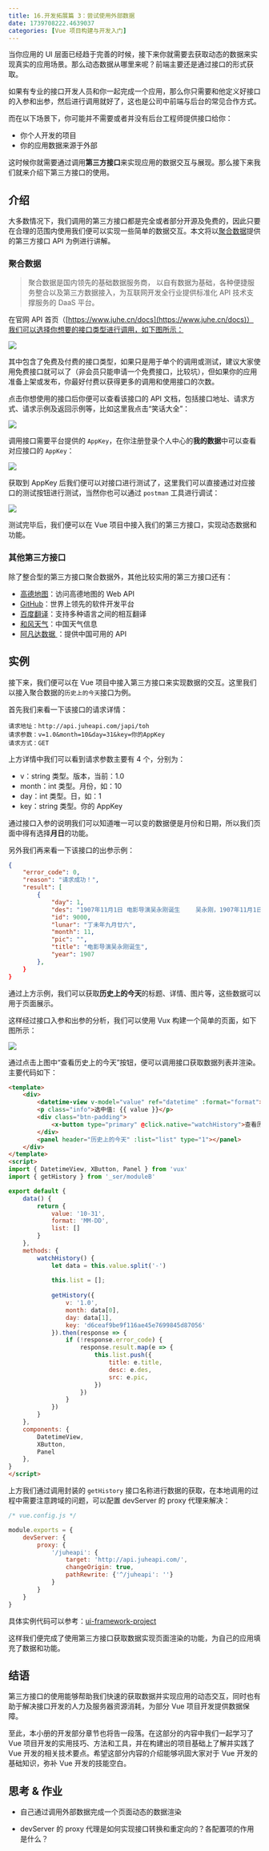 ```yaml
---
title: 16.开发拓展篇 3：尝试使用外部数据
date: 1739708222.4639037
categories: [Vue 项目构建与开发入门]
---
```



当你应用的 UI 层面已经趋于完善的时候，接下来你就需要去获取动态的数据来实现真实的应用场景。那么动态数据从哪里来呢？前端主要还是通过接口的形式获取。

如果有专业的接口开发人员和你一起完成一个应用，那么你只需要和他定义好接口的入参和出参，然后进行调用就好了，这也是公司中前端与后台的常见合作方式。

而在以下场景下，你可能并不需要或者并没有后台工程师提供接口给你：

* 你个人开发的项目
* 你的应用数据来源于外部

这时候你就需要通过调用**第三方接口**来实现应用的数据交互与展现。那么接下来我们就来介绍下第三方接口的使用。

## 介绍

大多数情况下，我们调用的第三方接口都是完全或者部分开源及免费的，因此只要在合理的范围内使用我们便可以实现一些简单的数据交互。本文将以[聚合数据](https://www.juhe.cn/docs)提供的第三方接口 API 为例进行讲解。

### 聚合数据

> 聚合数据是国内领先的基础数据服务商，
以自有数据为基础，各种便捷服务整合以及第三方数据接入，为互联网开发全行业提供标准化 API 技术支撑服务的 DaaS 平台。

在官网 API 首页（[https://www.juhe.cn/docs](https://www.juhe.cn/docs)）我们可以选择你想要的接口类型进行调用，如下图所示：

![](https://p1-jj.byteimg.com/tos-cn-i-t2oaga2asx/gold-user-assets/2018/9/16/165e11791a44f6ee~tplv-t2oaga2asx-image.image)

其中包含了免费及付费的接口类型，如果只是用于单个的调用或测试，建议大家使用免费接口就可以了（非会员只能申请一个免费接口，比较坑），但如果你的应用准备上架或发布，你最好付费以获得更多的调用和使用接口的次数。

点击你想使用的接口后你便可以查看该接口的 API 文档，包括接口地址、请求方式、请求示例及返回示例等，比如这里我点击“笑话大全”：

![](https://p1-jj.byteimg.com/tos-cn-i-t2oaga2asx/gold-user-assets/2018/9/16/165e122c43a04e11~tplv-t2oaga2asx-image.image)

调用接口需要平台提供的 `AppKey`，在你注册登录个人中心的**我的数据**中可以查看对应接口的 `AppKey`：

![](https://p1-jj.byteimg.com/tos-cn-i-t2oaga2asx/gold-user-assets/2018/9/16/165e13bbbf50ff00~tplv-t2oaga2asx-image.image)

获取到 AppKey 后我们便可以对接口进行测试了，这里我们可以直接通过对应接口的测试按钮进行测试，当然你也可以通过 `postman` 工具进行调试：

![](https://p1-jj.byteimg.com/tos-cn-i-t2oaga2asx/gold-user-assets/2018/9/16/165e14381021f3dd~tplv-t2oaga2asx-image.image)

测试完毕后，我们便可以在 Vue 项目中接入我们的第三方接口，实现动态数据和功能。

### 其他第三方接口

除了整合型的第三方接口聚合数据外，其他比较实用的第三方接口还有：

* [高德地图](https://lbs.amap.com/)：访问高德地图的 Web API
* [GitHub](https://developer.github.com/v3/)：世界上领先的软件开发平台
* [百度翻译](http://api.fanyi.baidu.com/api/trans/product/index)：支持多种语言之间的相互翻译
* [和风天气](https://www.heweather.com/documents/)：中国天气信息
* [阿凡达数据 ](https://www.avatardata.cn/Docs)：提供中国可用的 API

## 实例

接下来，我们便可以在 Vue 项目中接入第三方接口来实现数据的交互。这里我们以接入聚合数据的`历史上的今天`接口为例。

首先我们来看一下该接口的请求详情：

```
请求地址：http://api.juheapi.com/japi/toh
请求参数：v=1.0&month=10&day=31&key=你的AppKey
请求方式：GET
```
上方详情中我们可以看到请求参数主要有 4 个，分别为：

* v：string 类型。版本，当前：1.0
* month：int 类型。月份，如：10
* day：int 类型。日，如：1
* key：string 类型。你的 AppKey

通过接口入参的说明我们可以知道唯一可以变的数据便是月份和日期，所以我们页面中得有选择**月日**的功能。

另外我们再来看一下该接口的出参示例：

```json
{
    "error_code": 0,
    "reason": "请求成功！",
    "result": [
        {
            "day": 1, 
            "des": "1907年11月1日 电影导演吴永刚诞生 　　吴永刚，1907年11月1日生于江苏吴县。1932年后参加影片《三个摩登女性》、《母性之光》的拍摄工作。1934年在联华影片公司编导处女作《神女》，一举成名，...",  
            "id": 9000, 
            "lunar": "丁未年九月廿六",
            "month": 11, 
            "pic": "",  
            "title": "电影导演吴永刚诞生",  
            "year": 1907  
        },
    }
}
```

通过上方示例，我们可以获取**历史上的今天**的标题、详情、图片等，这些数据可以用于页面展示。

这样经过接口入参和出参的分析，我们可以使用 Vux 构建一个简单的页面，如下图所示：

![](https://p1-jj.byteimg.com/tos-cn-i-t2oaga2asx/gold-user-assets/2018/9/16/165e2c1f6997c9cc~tplv-t2oaga2asx-image.image)

通过点击上图中“查看历史上的今天”按钮，便可以调用接口获取数据列表并渲染。主要代码如下：

```html
<template>
    <div>
        <datetime-view v-model="value" ref="datetime" :format="format"></datetime-view>
        <p class="info">选中值: {{ value }}</p>
        <div class="btn-padding">
            <x-button type="primary" @click.native="watchHistory">查看历史上的今天</x-button>
        </div>
        <panel header="历史上的今天" :list="list" type="1"></panel>
    </div>
</template>
<script>
import { DatetimeView, XButton, Panel } from 'vux'
import { getHistory } from '_ser/moduleB'

export default {
    data() {
        return {
    	    value: '10-31',
    	    format: 'MM-DD',
    	    list: []
        }
    },
    methods: {
        watchHistory() {
            let data = this.value.split('-')
        
            this.list = [];
        
            getHistory({
            	v: '1.0',
            	month: data[0],
            	day: data[1],
            	key: 'd6ceaf9be9f116ae45e7699845d87056'
            }).then(response => {
                if (!response.error_code) {
                    response.result.map(e => {
                        this.list.push({
                            title: e.title,
                            desc: e.des,
                            src: e.pic,
                        })
                    })
                }	
            })
        }
    },
    components: {
    	DatetimeView,
    	XButton,
    	Panel
    },
}
</script>
```

上方我们通过调用封装的 `getHistory` 接口名称进行数据的获取，在本地调用的过程中需要注意跨域的问题，可以配置 devServer 的 proxy 代理来解决：

``` javascript
/* vue.config.js */

module.exports = {
    devServer: {
        proxy: {
            '/juheapi': {
                target: 'http://api.juheapi.com/',
                changeOrigin: true,
                pathRewrite: {'^/juheapi': ''}
            }
        }
    }
}
```

具体实例代码可以参考：[ui-framework-project](https://github.com/luozhihao/vue-project-code/tree/master/ui-framework-project)

这样我们便完成了使用第三方接口获取数据实现页面渲染的功能，为自己的应用填充了数据和功能。

## 结语

第三方接口的使用能够帮助我们快速的获取数据并实现应用的动态交互，同时也有助于解决接口开发的人力及服务器资源消耗，为部分 Vue 项目开发提供数据保障。

至此，本小册的开发部分章节也将告一段落。在这部分的内容中我们一起学习了 Vue 项目开发的实用技巧、方法和工具，并在构建出的项目基础上了解并实践了 Vue 开发的相关技术要点。希望这部分内容的介绍能够巩固大家对于 Vue 开发的基础知识，弥补 Vue 开发的技能空白。

## 思考 & 作业

* 自己通过调用外部数据完成一个页面动态的数据渲染

* devServer 的 proxy 代理是如何实现接口转换和重定向的？各配置项的作用是什么？
